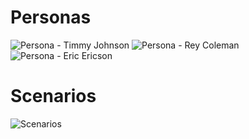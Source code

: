# Personas
![Persona - Timmy Johnson](https://github.com/ChicoState/ux-tcg-binder/assets/95311436/37b3d04c-1aad-4262-b6eb-f902807df666)
![Persona - Rey Coleman](https://github.com/ChicoState/ux-tcg-binder/assets/95311436/1c02fb2a-ac7e-42f9-a6e5-88af91ac89ac)
![Persona - Eric Ericson](https://github.com/ChicoState/ux-tcg-binder/assets/95311436/4306d045-d3d3-4ff8-8144-6828d77925c3)

# Scenarios
![Scenarios](https://github.com/ChicoState/ux-tcg-binder/assets/95311436/f1b6a964-d13e-41f9-a0b6-93fce4ab8c9a)
